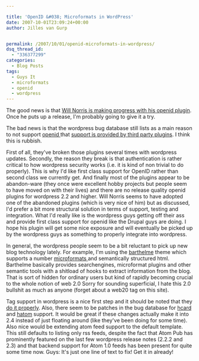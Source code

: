 ```yaml
---

title: 'OpenID &#038; Microformats in WordPress'
date: 2007-10-01T23:09:24+00:00
author: Jilles van Gurp


permalink: /2007/10/01/openid-microformats-in-wordpress/
dsq_thread_id:
  - "336377299"
categories:
  - Blog Posts
tags:
  - Guys It
  - microformats
  - openid
  - wordpress
---
```

The good news is that [Will Norris is making progress with his openid plugin](http://willnorris.com/2007/10/plugin-updates). Once he puts up a release, I'm probably going to give it a try. 

The bad news is that the wordpress bug database still lists as a main reason to not support [openid ](http://openid.net) that [support is provided by third party plugins](http://trac.wordpress.org/ticket/3613). I think this is rubbish. 

First of all, they've broken those plugins several times with wordpress updates. Secondly, the reason they break is that authentication is rather critical to how wordpress security works (i.e. it is kind of non trivial to do properly). This is why I'd like first class support for OpenID rather than second class we currently get. And finally most of the plugins appear to be abandon-ware (they once were excellent hobby projects but people seem to have moved on with their lives) and there are no release quality openid plugins for wordpress 2.2 and higher. Will Norris seems to have adopted one of the abandoned plugins (which is very nice of him) but as discussed, I'd prefer a bit more structural solution in terms of support, testing and integration. What I'd really like is the wordpress guys getting off their ass and provide first class support for openid like the Drupal guys are doing. I hope his plugin will get some nice exposure and will eventually be picked up by the wordpress guys as something to properly integrate into wordpress.

In general, the wordpress people seem to be a bit reluctant to pick up new blog technology lately. For example, I'm using the [barthelme](http://www.plaintxt.org/themes/barthelme/) theme which supports a number [microformats ](http://microformats.org/)and semantically structured html. Barthelme basically provides searchengines, microformat plugins and other semantic tools with a shitload of hooks to extract information from the blog. That is sort of hidden for ordinary users but kind of rapidly becoming crucial to the whole notion of web 2.0 Sorry for sounding superficial, I hate this 2.0 bullshit as much as anyone (forget about a web20 tag on this site). 

Tag support in wordpress is a nice first step and it should be noted that they [do it properly](http://microformats.org/wiki/rel-tag). Also, there seem to be patches in the bug database for [hcard](http://trac.wordpress.org/ticket/2105) and [hatom](http://trac.wordpress.org/ticket/2105) support. It would be great if these changes actually make it into 2.4 instead of just floating around (like they've been doing for some time). Also nice would be extending atom feed support to the default template. This still defaults to listing only rss feeds, despite the fact that Atom Pub has prominently featured on the last few wordpress release notes (2.2.2 and 2.3) and that backend support for Atom 1.0 feeds has been present for quite some time now. Guys: It's just one line of text to fix! Get it in already!